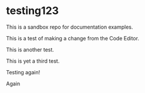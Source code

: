 # testing123
This is a sandbox repo for documentation examples. 

This is a test of making a change from the Code Editor.

This is another test.

This is yet a third test.

Testing again!

Again
